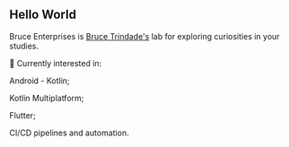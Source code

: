 ## Hello World 

Bruce Enterprises is [Bruce Trindade's](https://github.com/brucetrindade) lab for exploring curiosities in your studies.


🧭 Currently interested in:

Android - Kotlin;

Kotlin Multiplatform;

Flutter;

CI/CD pipelines and automation.
